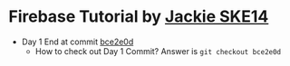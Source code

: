 # Firebase Tutorial by [Jackie SKE14](https://github.com/kykungz)
* Day 1 End at commit [bce2e0d](https://github.com/AyumiizZ/ku_learning/commit/bce2e0d89a3c6726ba41c084f32f2f2e93c78464)
    - How to check out Day 1 Commit? 
    Answer is `git checkout bce2e0d`
        